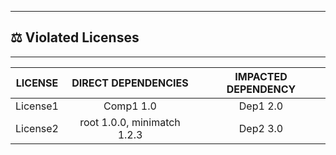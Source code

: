 

---
## ⚖️ Violated Licenses

---
| LICENSE                | DIRECT DEPENDENCIES                  | IMPACTED DEPENDENCY                  |
| :---------------------: | :-----------------------------------: | :-----------------------------------: |
| License1 | Comp1 1.0 | Dep1 2.0 |
| License2 | root 1.0.0, minimatch 1.2.3 | Dep2 3.0 |